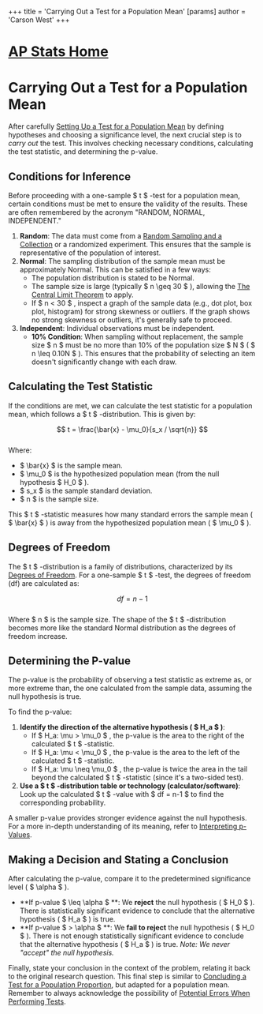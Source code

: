 +++
 title = 'Carrying Out a Test for a Population Mean'
[params]
	author = 'Carson West'
+++
# [AP Stats Home](./../ap-stats-home/)
# Carrying Out a Test for a Population Mean

After carefully [Setting Up a Test for a Population Mean](./../setting-up-a-test-for-a-population-mean/) by defining hypotheses and choosing a significance level, the next crucial step is to *carry out* the test. This involves checking necessary conditions, calculating the test statistic, and determining the p-value.

## Conditions for Inference

Before proceeding with a one-sample  $ t $ -test for a population mean, certain conditions must be met to ensure the validity of the results. These are often remembered by the acronym "RANDOM, NORMAL, INDEPENDENT."

1.  **Random**: The data must come from a [Random Sampling and a Collection](./../random-sampling-and-a-collection/) or a randomized experiment. This ensures that the sample is representative of the population of interest.
2.  **Normal**: The sampling distribution of the sample mean must be approximately Normal. This can be satisfied in a few ways:
    *   The population distribution is stated to be Normal.
    *   The sample size is large (typically  $ n \geq 30 $ ), allowing the [The Central Limit Theorem](./../the-central-limit-theorem/) to apply.
    *   If  $ n < 30 $ , inspect a graph of the sample data (e.g., dot plot, box plot, histogram) for strong skewness or outliers. If the graph shows no strong skewness or outliers, it's generally safe to proceed.
3.  **Independent**: Individual observations must be independent.
    *   **10% Condition**: When sampling without replacement, the sample size  $ n $  must be no more than 10% of the population size  $ N $  ( $ n \leq 0.10N $ ). This ensures that the probability of selecting an item doesn't significantly change with each draw.

## Calculating the Test Statistic

If the conditions are met, we can calculate the test statistic for a population mean, which follows a  $ t $ -distribution. This is given by:

 $$  t = \frac{\bar{x} - \mu_0}{s_x / \sqrt{n}}
 $$  
Where:
*    $ \bar{x} $  is the sample mean.
*    $ \mu_0 $  is the hypothesized population mean (from the null hypothesis  $ H_0 $ ).
*    $ s_x $  is the sample standard deviation.
*    $ n $  is the sample size.

This  $ t $ -statistic measures how many standard errors the sample mean ( $ \bar{x} $ ) is away from the hypothesized population mean ( $ \mu_0 $ ).

## Degrees of Freedom

The  $ t $ -distribution is a family of distributions, characterized by its [Degrees of Freedom](./../degrees-of-freedom/). For a one-sample  $ t $ -test, the degrees of freedom (df) are calculated as:

 $$  df = n - 1
 $$  
Where  $ n $  is the sample size. The shape of the  $ t $ -distribution becomes more like the standard Normal distribution as the degrees of freedom increase.

## Determining the P-value

The p-value is the probability of observing a test statistic as extreme as, or more extreme than, the one calculated from the sample data, assuming the null hypothesis is true.

To find the p-value:
1.  **Identify the direction of the alternative hypothesis ( $ H_a $ )**:
    *   If  $ H_a: \mu > \mu_0 $ , the p-value is the area to the right of the calculated  $ t $ -statistic.
    *   If  $ H_a: \mu < \mu_0 $ , the p-value is the area to the left of the calculated  $ t $ -statistic.
    *   If  $ H_a: \mu \neq \mu_0 $ , the p-value is twice the area in the tail beyond the calculated  $ t $ -statistic (since it's a two-sided test).
2.  **Use a  $ t $ -distribution table or technology (calculator/software)**: Look up the calculated  $ t $ -value with  $ df = n-1 $  to find the corresponding probability.

A smaller p-value provides stronger evidence against the null hypothesis. For a more in-depth understanding of its meaning, refer to [Interpreting p-Values](./../interpreting-p-values/).

## Making a Decision and Stating a Conclusion

After calculating the p-value, compare it to the predetermined significance level ( $ \alpha $ ).

*   **If p-value  $ \leq \alpha $ **: We **reject** the null hypothesis ( $ H_0 $ ). There is statistically significant evidence to conclude that the alternative hypothesis ( $ H_a $ ) is true.
*   **If p-value  $ > \alpha $ **: We **fail to reject** the null hypothesis ( $ H_0 $ ). There is not enough statistically significant evidence to conclude that the alternative hypothesis ( $ H_a $ ) is true. *Note: We never "accept" the null hypothesis.*

Finally, state your conclusion in the context of the problem, relating it back to the original research question. This final step is similar to [Concluding a Test for a Population Proportion](./../concluding-a-test-for-a-population-proportion/), but adapted for a population mean. Remember to always acknowledge the possibility of [Potential Errors When Performing Tests](./../potential-errors-when-performing-tests/).